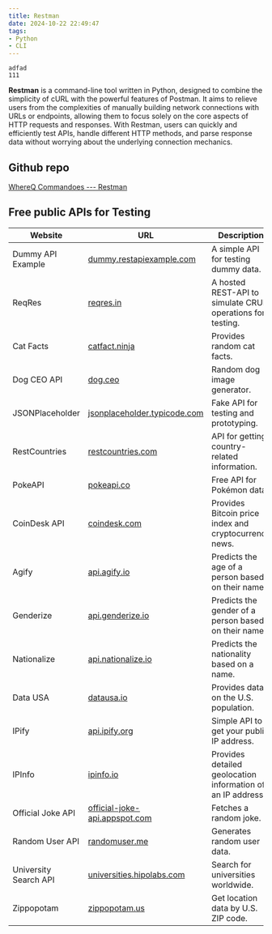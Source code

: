 ```yaml
---
title: Restman
date: 2024-10-22 22:49:47
tags:
- Python
- CLI
---
```


```plaintext
adfad
111
```

**Restman** is a command-line tool written in Python, designed to combine the simplicity of cURL with the powerful features of Postman. It aims to relieve users from the complexities of manually building network connections with URLs or endpoints, allowing them to focus solely on the core aspects of HTTP requests and responses. With Restman, users can quickly and efficiently test APIs, handle different HTTP methods, and parse response data without worrying about the underlying connection mechanics.

## Github repo
[WhereQ Commandoes --- Restman](https://github.com/whereq/whereq-commandoes/tree/main/Restman)

## Free public APIs for Testing
| Website                    | URL                                                                 | Description                                                                 |
|----------------------------|---------------------------------------------------------------------|-----------------------------------------------------------------------------|
| Dummy API Example           | [dummy.restapiexample.com](https://dummy.restapiexample.com/)       | A simple API for testing dummy data.                                        |
| ReqRes                      | [reqres.in](https://reqres.in/)                                     | A hosted REST-API to simulate CRUD operations for testing.                  |
| Cat Facts                   | [catfact.ninja](https://catfact.ninja/)                             | Provides random cat facts.                                                  |
| Dog CEO API                 | [dog.ceo](https://dog.ceo/api/breeds/image/random)                  | Random dog image generator.                                                 |
| JSONPlaceholder             | [jsonplaceholder.typicode.com](https://jsonplaceholder.typicode.com/)| Fake API for testing and prototyping.                                       |
| RestCountries               | [restcountries.com](https://restcountries.com/)                     | API for getting country-related information.                                |
| PokeAPI                     | [pokeapi.co](https://pokeapi.co/)                                   | Free API for Pokémon data.                                                  |
| CoinDesk API                | [coindesk.com](https://www.coindesk.com/api)                        | Provides Bitcoin price index and cryptocurrency news.                       |
| Agify                      | [api.agify.io](https://api.agify.io/?name=meelad)                   | Predicts the age of a person based on their name.                           |
| Genderize                   | [api.genderize.io](https://api.genderize.io/?name=luc)              | Predicts the gender of a person based on their name.                        |
| Nationalize                 | [api.nationalize.io](https://api.nationalize.io/?name=nathaniel)    | Predicts the nationality based on a name.                                   |
| Data USA                    | [datausa.io](https://datausa.io/api/data?drilldowns=Nation&measures=Population) | Provides data on the U.S. population.                                       |
| IPify                       | [api.ipify.org](https://api.ipify.org/?format=json)                 | Simple API to get your public IP address.                                   |
| IPInfo                      | [ipinfo.io](https://ipinfo.io/161.185.160.93/geo)                  | Provides detailed geolocation information of an IP address.                 |
| Official Joke API           | [official-joke-api.appspot.com](https://official-joke-api.appspot.com/random_joke) | Fetches a random joke.                                                      |
| Random User API             | [randomuser.me](https://randomuser.me/api/)                         | Generates random user data.                                                 |
| University Search API       | [universities.hipolabs.com](http://universities.hipolabs.com/search?country=United+States) | Search for universities worldwide.                                          |
| Zippopotam                  | [zippopotam.us](https://api.zippopotam.us/us/33162)                 | Get location data by U.S. ZIP code.                                         |

